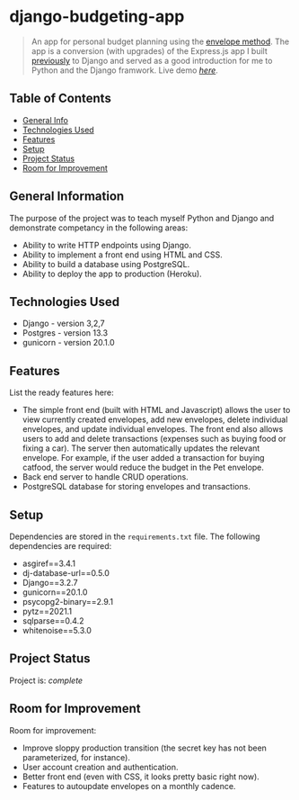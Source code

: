 # django-budgeting-app
> An app for personal budget planning using the [envelope method](https://www.thebalance.com/what-is-envelope-budgeting-1293682). The app is a conversion (with upgrades) of the Express.js app I built [previously](https://github.com/thomas-dunlop/budgeting-app) to Django and served as a good introduction for me to Python and the Django framwork.
> Live demo [_here_](https://envelope-budgeting-app.herokuapp.com/envelopebudgeting/). 

## Table of Contents
* [General Info](#general-information)
* [Technologies Used](#technologies-used)
* [Features](#features)
* [Setup](#setup)
* [Project Status](#project-status)
* [Room for Improvement](#room-for-improvement)


## General Information
The purpose of the project was to teach myself Python and Django and demonstrate competancy in the following areas:
- Ability to write HTTP endpoints using Django. 
- Ability to implement a front end using HTML and CSS. 
- Ability to build a database using PostgreSQL. 
- Ability to deploy the app to production (Heroku). 


## Technologies Used
- Django - version 3,2,7
- Postgres - version 13.3
- gunicorn - version 20.1.0


## Features
List the ready features here:
- The simple front end (built with HTML and Javascript) allows the user to view currently created envelopes, add new envelopes, delete individual envelopes, and update individual envelopes. The front end also allows users to add and delete transactions (expenses such as buying food or fixing a car). The server then automatically updates the relevant envelope. For example, if the user added a transaction for buying catfood, the server would reduce the budget in the Pet envelope.
- Back end server to handle CRUD operations.
- PostgreSQL database for storing envelopes and transactions.


## Setup
Dependencies are stored in the `requirements.txt` file. The following dependencies are required: 
- asgiref==3.4.1
- dj-database-url==0.5.0
- Django==3.2.7
- gunicorn==20.1.0
- psycopg2-binary==2.9.1
- pytz==2021.1
- sqlparse==0.4.2
- whitenoise==5.3.0


## Project Status
Project is: _complete_


## Room for Improvement

Room for improvement:
- Improve sloppy production transition (the secret key has not been parameterized, for instance). 
- User account creation and authentication. 
- Better front end (even with CSS, it looks pretty basic right now). 
- Features to autoupdate envelopes on a monthly cadence. 
